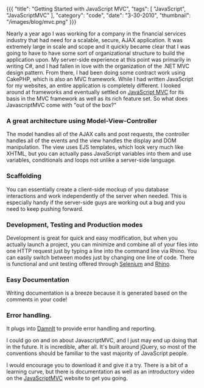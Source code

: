 {{{
    "title": "Getting Started with JavaScript MVC",
    "tags": [ "JavaScript", "JavaScriptMVC" ],
    "category": "code",
    "date": "3-30-2010",
    "thumbnail": "/images/blog/mvc.png"
}}}

Nearly a year ago I was working for a company in the financial services industry that had need for a scalable, secure, AJAX application.  It was extremely large in scale and scope and it quickly became clear that I was going to have to have some sort of organizational structure to build the application upon.  My server-side experience at this point was primarily in writing C#, and I had fallen in love with the organization of the .NET MVC design pattern.  From there, I had been doing some contract work using CakePHP, which is also an MVC framework.  While I had written JavaScript for my websites, an entire application is completely different.  I looked around at frameworks and eventually settled on [JavaScript MVC](http://javascriptmvc.com) for its basis in the MVC framework as well as its rich feature set.  So what does JavascriptMVC come with "out of the box?"

### A great architecture using Model-View-Controller

The model handles all of the AJAX calls and post requests, the controller handles all of the events and the view handles the display and DOM manipulation.  The view uses EJS templates, which look very much like XHTML, but you can actually pass JavaScript variables into them and use variables, conditionals and loops not unlike a server-side language.

### Scaffolding

You can essentially create a client-side mockup of you database interactions and work independently of the server when needed.  This is especially handy if the server-side guys are working out a bug and you need to keep pushing forward.

### Development, Testing and Production modes

Development is great for quick and easy modification, but when you actually launch a project, you can minimize and combine all of your files into one HTTP request just by typing a line into the command line via Rhino.  You can easily switch between modes just by changing one line of code.  There is functional and unit testing offered through [Selenium](http://seleniumhq.org/) and [Rhino](http://www.mozilla.org/rhino/).

### Easy Documentation

Writing documentation is a breeze because it is generated based on the comments in your code!

### Error handling.

It plugs into [DamnIt](https://damnit.jupiterit.com/) to provide error handling and reporting.

I could go on and on about JavascriptMVC, and I just may end up doing that in the future.  It is incredible, after all.  It's built around jQuery, so most of the conventions should be familiar to the vast majority of JavaScript people.

I would encourage you to download it and give it a try.  There is a bit of a learning curve, but there is documentation as well as an introductory video on the [JavaScriptMVC](http://javascriptmvc.com) website to get you going.